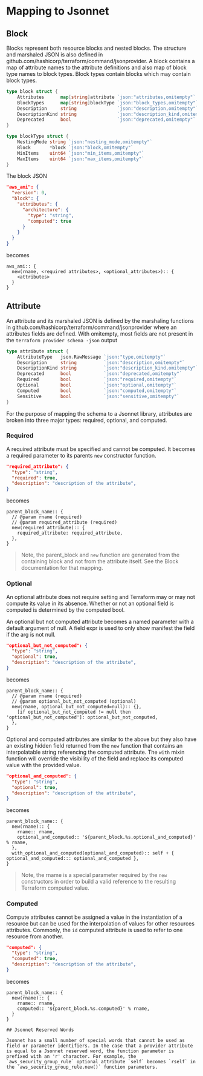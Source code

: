# Mapping to Jsonnet

## Block

Blocks represent both resource blocks and nested blocks. The structure and marshaled JSON is also defined in github.com/hashicorp/terraform/command/jsonprovider. A block contains a map of attribute names to the attribute definitions and also map of block type names to block types. Block types contain blocks which may contain block types.

```go
type block struct {
	Attributes      map[string]attribute `json:"attributes,omitempty"`
	BlockTypes      map[string]blockType `json:"block_types,omitempty"`
	Description     string               `json:"description,omitempty"`
	DescriptionKind string               `json:"description_kind,omitempty"`
	Deprecated      bool                 `json:"deprecated,omitempty"`
}

type blockType struct {
	NestingMode string `json:"nesting_mode,omitempty"`
	Block       *block `json:"block,omitempty"`
	MinItems    uint64 `json:"min_items,omitempty"`
	MaxItems    uint64 `json:"max_items,omitempty"`
}
```

The block JSON

```json
"aws_ami": {
  "version": 0,
  "block": {
    "attributes": {
      "architecture": {
        "type": "string",
        "computed": true
      }
    }
  }
}
```

becomes

```jsonnet
aws_ami:: {
  new(rname, <required attributes>, <optional_attributes>):: {
    <attributes>
  }
}
```

## Attribute

An attribute and its marshaled JSON is defined by the marshaling functions in github.com/hashicorp/terraform/command/jsonprovider where an attributes fields are defined. With omitempty, most fields are not present in the `terraform provider schema -json` output

```go
type attribute struct {
	AttributeType   json.RawMessage `json:"type,omitempty"`
	Description     string          `json:"description,omitempty"`
	DescriptionKind string          `json:"description_kind,omitempty"`
	Deprecated      bool            `json:"deprecated,omitempty"`
	Required        bool            `json:"required,omitempty"`
	Optional        bool            `json:"optional,omitempty"`
	Computed        bool            `json:"computed,omitempty"`
	Sensitive       bool            `json:"sensitive,omitempty"`
}
```

For the purpose of mapping the schema to a Jsonnet library, attributes are broken into three major types: required, optional, and computed.

### Required

A required attribute must be specified and cannot be computed. It becomes a required parameter to its parents `new` constructor function.

```json
"required_attribute": {
  "type": "string",
  "required": true,
  "description": "description of the attribute",
}
```

becomes

```jsonnet
parent_block_name:: {
  // @param rname (required)
  // @param required_attribute (required)
  new(required_attribute):: {
    required_attribute: required_attribute,
  },
}
```

> Note, the parent_block and `new` function are generated from the containing block and not from the attribute itself. See the Block documentation for that mapping.

### Optional

An optional attribute does not require setting and Terraform may or may not compute its value in its absence. Whether or not an optional field is computed is determined by the computed bool.

An optional but not computed attribute becomes a named parameter with a default argument of null. A field expr is used to only show manifest the field if the arg is not null.

```json
"optional_but_not_computed": {
  "type": "string",
  "optional": true,
  "description": "description of the attribute",
}
```

becomes

```jsonnet
parent_block_name:: {
  // @param rname (required)
  // @param optional_but_not_computed (optional)
  new(rname, optional_but_not_computed=null):: {},
    [if optional_but_not_computed != null then 'optional_but_not_computed']: optional_but_not_computed,
  },
}
```

Optional and computed attributes are similar to the above but they also have an existing hidden field returned from the `new` function that contains an interpolatable string referencing the computed attribute. The `with` mixin function will override the visibility of the field and replace its computed value with the provided value.

```json
"optional_and_computed": {
  "type": "string",
  "optional": true,
  "description": "description of the attribute",
}
```

becomes

```jsonnet
parent_block_name:: {
  new(rname):: {
    rname:: rname,
    optional_and_computed:: '${parent_block.%s.optional_and_computed}' % rname,
  },
  with_optional_and_computed(optional_and_computed):: self + { optional_and_computed::: optional_and_computed },
}
```

> Note, the rname is a special parameter required by the `new` constructors in order to build a valid reference to the resulting Terraform computed value.

### Computed

Compute attributes cannot be assigned a value in the instantiation of a resource but can be used for the interpolation of values for other resources attributes. Commonly, the `id` computed attribute is used to refer to one resource from another.

```json
"computed": {
  "type": "string",
  "computed": true,
  "description": "description of the attribute",
}
```

becomes

```
parent_block_name:: {
  new(rname):: {
    rname:: rname,
    computed:: '${parent_block.%s.computed}' % rname,
  }
}

## Jsonnet Reserved Words

Jsonnet has a small number of special words that cannot be used as field or parameter identifiers. In the case that a provider attribute is equal to a Jsonnet reserved word, the function parameter is prefixed with an 'r' character. For example, the `aws_security_group_rule` optional attribute `self` becomes `rself` in the `aws_security_group_rule.new()` function parameters.
```
